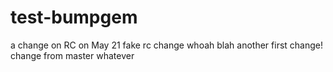 # test-bumpgem
a change on RC on May 21
fake rc change
whoah
blah
another
first change!
change from master
whatever
